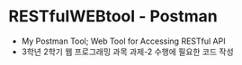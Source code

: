 # RESTfulWEBtool - Postman

- My Postman Tool; Web Tool for Accessing RESTful API
- 3학년 2학기 웹 프로그래밍 과목 과제-2 수행에 필요한 코드 작성
